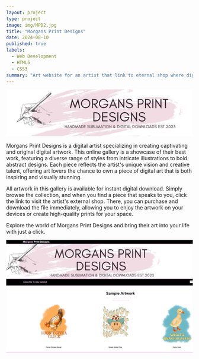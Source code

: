 ```yaml
---
layout: project
type: project
image: img/MPD2.jpg
title: "Morgans Print Designs"
date: 2024-08-10
published: true
labels:
  - Web Development
  - HTML5
  - CSS3
summary: "Art website for an artist that link to eternal shop where digital downloads can be purchased."
---
```


<img class="img-fluid" src="../img/igniting/MPD1.jpg">

Morgans Print Designs is a digital artist specializing in creating captivating and original digital artwork. This online gallery is a showcase of their best work, featuring a diverse range of styles from intricate illustrations to bold abstract designs. Each piece reflects the artist's unique vision and creative talent, offering art lovers the chance to own a piece of digital art that is both inspiring and visually stunning.

All artwork in this gallery is available for instant digital download. Simply browse the collection, and when you find a piece that speaks to you, click the link to visit the artist's external shop. There, you can purchase and download the file immediately, allowing you to enjoy the artwork on your devices or create high-quality prints for your space.

Explore the world of Morgans Print Designs and bring their art into your life with just a click.

<img class="img-fluid" src="../img/cotton/home page.png">

